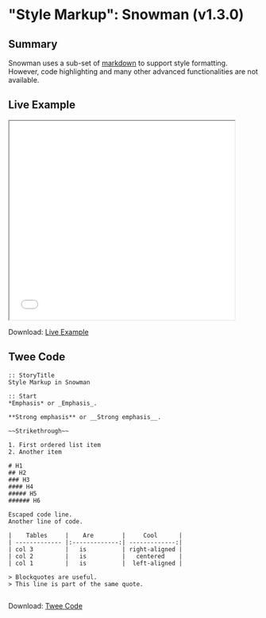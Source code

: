 # "Style Markup": Snowman (v1.3.0)

## Summary

Snowman uses a sub-set of [markdown](https://guides.github.com/features/mastering-markdown/) to support style formatting. However, code highlighting and many other advanced functionalities are not available.

## Live Example

<section>
<iframe src="snowman_markup_example.html" height=400 width=90%></iframe>


Download: <a href="snowman_markup_example.html" target="_blank">Live Example</a>
</section>

## Twee Code

```
:: StoryTitle
Style Markup in Snowman

:: Start
*Emphasis* or _Emphasis_.

**Strong emphasis** or __Strong emphasis__.

~~Strikethrough~~

1. First ordered list item
2. Another item

# H1
## H2
### H3
#### H4
##### H5
###### H6

Escaped code line.
Another line of code.

|    Tables     |    Are        |     Cool      |
| ------------- |:-------------:| -------------:|
| col 3         |   is          | right-aligned |
| col 2         |   is          |   centered    |
| col 1         |   is          |  left-aligned |

> Blockquotes are useful.
> This line is part of the same quote.


```

Download: <a href="snowman_markup_twee.txt" target="_blank">Twee Code</a>


